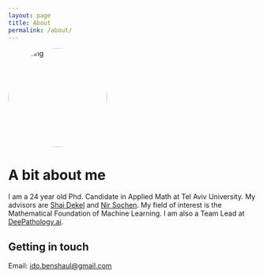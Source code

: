 ```yaml
---
layout: page
title: About
permalink: /about/
---
```


<!-- ![Ido]({{ site.url }}/assets/ido.jpg) -->
<img src="{{ site.url }}/assets/ido.jpg" alt="drawing" style="border-radius: 50%;width:200px;"/>

# A bit about me
I am a 24 year old Phd. Candidate in Applied Math at Tel Aviv University. My advisors are [Shai Dekel](https://www.shaidekel.com/) and [Nir Sochen](http://www.math.tau.ac.il/~sochen/). My field of interest is the Mathematical Foundation of Machine Learning. I am also a Team Lead at [DeePathology.ai](https://deepathology.ai/).



## Getting in touch
Email: ido.benshaul@gmail.com